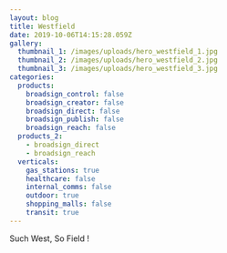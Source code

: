```yaml
---
layout: blog
title: Westfield
date: 2019-10-06T14:15:28.059Z
gallery:
  thumbnail_1: /images/uploads/hero_westfield_1.jpg
  thumbnail_2: /images/uploads/hero_westfield_2.jpg
  thumbnail_3: /images/uploads/hero_westfield_3.jpg
categories:
  products:
    broadsign_control: false
    broadsign_creator: false
    broadsign_direct: false
    broadsign_publish: false
    broadsign_reach: false
  products_2:
    - broadsign_direct
    - broadsign_reach
  verticals:
    gas_stations: true
    healthcare: false
    internal_comms: false
    outdoor: true
    shopping_malls: false
    transit: true
---
```

Such West, So Field !

